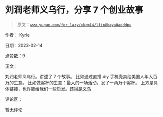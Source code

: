 # 刘润老师义乌行，分享 7 个创业故事

> 原文：[`www.yuque.com/for_lazy/xkrm14/lfip8haya0adddpu`](https://www.yuque.com/for_lazy/xkrm14/lfip8haya0adddpu)

作者： Kyrie

日期：2023-02-14

点赞数：9

正文：

刘润老师义乌行。讲述了 7 个故事。 比如通过直播 diy 手机壳卖给美国人年入百万的生意。 比如做奖杯的生意：最大的一场活动，发了一两万个奖杯。 上方是具体链接，也许能给我们一些启发。[还得是义乌](https://mp.weixin.qq.com/s/z1KV6mG1E0JrlfjW1sAo3A)

评论区：

暂无评论

